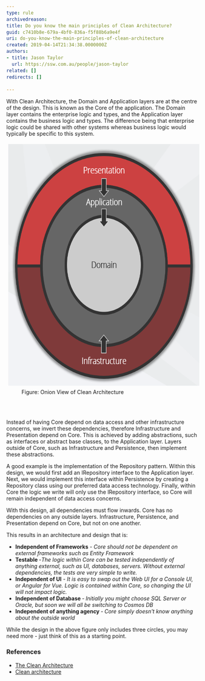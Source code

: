 ```yaml
---
type: rule
archivedreason: 
title: Do you know the main principles of Clean Architecture?
guid: c7410b8e-679a-4bf0-836a-f5f88b6a9e4f
uri: do-you-know-the-main-principles-of-clean-architecture
created: 2019-04-14T21:34:38.0000000Z
authors:
- title: Jason Taylor
  url: https://ssw.com.au/people/jason-taylor
related: []
redirects: []

---
```



<p>With Clean Architecture, the Domain and Application layers are at the centre of the design. This is known as the Core of the application. The Domain layer contains the enterprise logic and types, and the Application layer contains the business logic and types. The difference being that enterprise logic could be shared with other systems whereas business logic would typically be specific to this system.<br></p><dl class="image"><dt><img src="ca-diagram.png" alt="ca-diagram.png" style="margin:5px;width:640px;height:636px;" /></dt><dd>Figure: Onion View of Clean Architecture​<br></dd></dl>
<br><excerpt class='endintro'></excerpt><br>
<p>Instead of having Core depend on data access and other infrastructure concerns, we invert these dependencies, therefore Infrastructure and Presentation depend on Core. This is achieved by adding abstractions, such as interfaces or abstract base classes, to the Application layer. Layers outside of Core, such as Infrastructure and Persistence, then implement these abstractions.<br></p><p>A good example is the implementation of the Repository pattern. Within this design, we would first add an IRepository interface to the Application layer. Next, we would implement this interface within Persistence by creating a Repository class using our preferred data access technology. Finally, within Core the logic we write will only use the IRepository interface, so Core will remain independent of data access concerns.</p><p>With this design, all dependencies must flow inwards. Core has no dependencies on any outside layers. Infrastructure, Persistence, and Presentation depend on Core, but not on one another.<br></p><p>This results in an architecture and design that is:<br></p><ul><li><strong>Independent of Frameworks</strong> - <em>Core should not be dependent on external frameworks such as Entity Framework</em></li><li><b>Testable </b>-<b></b><em>The logic within Core can be tested independently of anything external, such as UI, databases, servers. Without external dependencies, the tests are very simple to write.</em></li><li><strong>Independent of UI</strong> - <em>It is easy to swap out the Web UI for a Console UI, or Angular for Vue. Logic is contained within Core, so changing the UI will not impact logic.</em></li><li><b>Independent of Database </b>-<b> </b><em>Initially you might choose SQL Server or Oracle, but soon we will all be switching to Cosmos DB</em></li><li><b>Independent of anything agency </b>-<b> </b><em>Core simply doesn't know anything about the outside world</em></li></ul><p></p><p>While the design in the above​ figure only includes three circles, you may need more - just think of this as a starting point.<br></p><h3 class="ssw15-rteElement-H3">​References​<br></h3><ul><li><a href="http://blog.cleancoder.com/uncle-bob/2012/08/13/the-clean-architecture.html">The Clean Architecture</a></li><li><a href="https://docs.microsoft.com/en-us/dotnet/standard/modern-web-apps-azure-architecture/common-web-application-architectures#clean-architecture">Clean architecture</a><br></li></ul>


